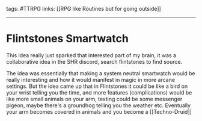 tags: #TTRPG 
links: [[RPG like Routines but for going outside]]

------------
# Flintstones Smartwatch
This idea really just sparked that interested part of my brain, it was a collaborative idea in the SHR discord, search flintstones to find source.

The idea was essentially that making a system neutral smartwatch would be really interesting and how it would manifest in magic in more arcane settings.
But the idea came up that in Flintstones it could be like a bird on your wrist telling you the time, and more features (complications) would be like more small animals on your arm, texting could be some messenger pigeon, maybe there's a groundhog telling you the weather etc.
Eventually your arm becomes covered in animals and you become a [[Techno-Druid]]
